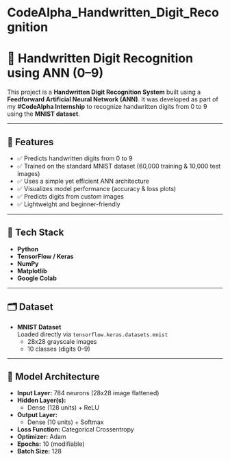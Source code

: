 # CodeAlpha_Handwritten_Digit_Recognition

# 🔢 Handwritten Digit Recognition using ANN (0–9)

This project is a **Handwritten Digit Recognition System** built using a **Feedforward Artificial Neural Network (ANN)**. It was developed as part of my **#CodeAlpha Internship** to recognize handwritten digits from 0 to 9 using the **MNIST dataset**.

---

## 🚀 Features

- ✅ Predicts handwritten digits from 0 to 9
- ✅ Trained on the standard MNIST dataset (60,000 training & 10,000 test images)
- ✅ Uses a simple yet efficient ANN architecture
- ✅ Visualizes model performance (accuracy & loss plots)
- ✅ Predicts digits from custom images
- ✅ Lightweight and beginner-friendly

---

## 🧠 Tech Stack

- **Python**
- **TensorFlow / Keras**
- **NumPy**
- **Matplotlib**
- **Google Colab**

---

## 🗂 Dataset

- **MNIST Dataset**  
  Loaded directly via `tensorflow.keras.datasets.mnist`
  - 28x28 grayscale images
  - 10 classes (digits 0–9)

---

## 🧱 Model Architecture

- **Input Layer:** 784 neurons (28x28 image flattened)
- **Hidden Layer(s):** 
  - Dense (128 units) + ReLU
- **Output Layer:** 
  - Dense (10 units) + Softmax
- **Loss Function:** Categorical Crossentropy
- **Optimizer:** Adam
- **Epochs:** 10 (modifiable)
- **Batch Size:** 128
